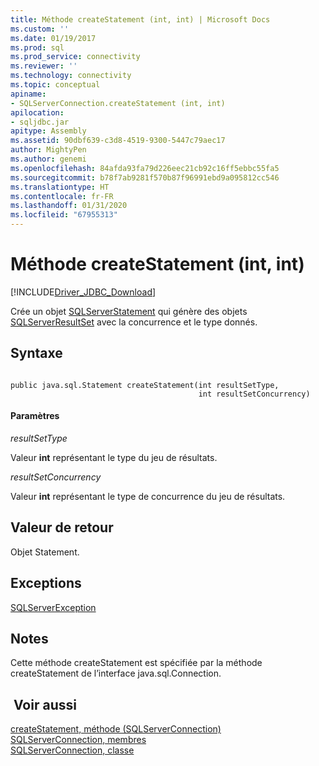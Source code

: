 ```yaml
---
title: Méthode createStatement (int, int) | Microsoft Docs
ms.custom: ''
ms.date: 01/19/2017
ms.prod: sql
ms.prod_service: connectivity
ms.reviewer: ''
ms.technology: connectivity
ms.topic: conceptual
apiname:
- SQLServerConnection.createStatement (int, int)
apilocation:
- sqljdbc.jar
apitype: Assembly
ms.assetid: 90dbf639-c3d8-4519-9300-5447c79aec17
author: MightyPen
ms.author: genemi
ms.openlocfilehash: 84afda93fa79d226eec21cb92c16ff5ebbc55fa5
ms.sourcegitcommit: b78f7ab9281f570b87f96991ebd9a095812cc546
ms.translationtype: HT
ms.contentlocale: fr-FR
ms.lasthandoff: 01/31/2020
ms.locfileid: "67955313"
---
```

# <a name="createstatement-method-int-int"></a>Méthode createStatement (int, int)
[!INCLUDE[Driver_JDBC_Download](../../../includes/driver_jdbc_download.md)]

  Crée un objet [SQLServerStatement](../../../connect/jdbc/reference/sqlserverstatement-class.md) qui génère des objets [SQLServerResultSet](../../../connect/jdbc/reference/sqlserverresultset-class.md) avec la concurrence et le type donnés.  
  
## <a name="syntax"></a>Syntaxe  
  
```  
  
public java.sql.Statement createStatement(int resultSetType,  
                                          int resultSetConcurrency)  
```  
  
#### <a name="parameters"></a>Paramètres  
 *resultSetType*  
  
 Valeur **int** représentant le type du jeu de résultats.  
  
 *resultSetConcurrency*  
  
 Valeur **int** représentant le type de concurrence du jeu de résultats.  
  
## <a name="return-value"></a>Valeur de retour  
 Objet Statement.  
  
## <a name="exceptions"></a>Exceptions  
 [SQLServerException](../../../connect/jdbc/reference/sqlserverexception-class.md)  
  
## <a name="remarks"></a>Notes   
 Cette méthode createStatement est spécifiée par la méthode createStatement de l’interface java.sql.Connection.  
  
## <a name="see-also"></a> Voir aussi  
 [createStatement, méthode &#40;SQLServerConnection&#41;](../../../connect/jdbc/reference/createstatement-method-sqlserverconnection.md)   
 [SQLServerConnection, membres](../../../connect/jdbc/reference/sqlserverconnection-members.md)   
 [SQLServerConnection, classe](../../../connect/jdbc/reference/sqlserverconnection-class.md)  
  
  
